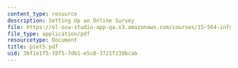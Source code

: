 ```yaml
---
content_type: resource
description: Setting Up an Online Survey
file: https://ol-ocw-studio-app-qa.s3.amazonaws.com/courses/15-564-information-technology-i-spring-2003/3bf1e1f578f57db1e5c83721f239bcab_pset5.pdf
file_type: application/pdf
resourcetype: Document
title: pset5.pdf
uid: 3bf1e1f5-78f5-7db1-e5c8-3721f239bcab
---
```

